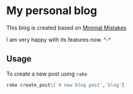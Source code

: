 My personal blog
=====

This blog is created based on [Minimal Mistakes](https://github.com/mmistakes/minimal-mistakes)

I am very happy with its features now.  ^-^

## Usage

To create a new post using `rake`

```bash
rake create_post\['A new blog post','blog']
```
